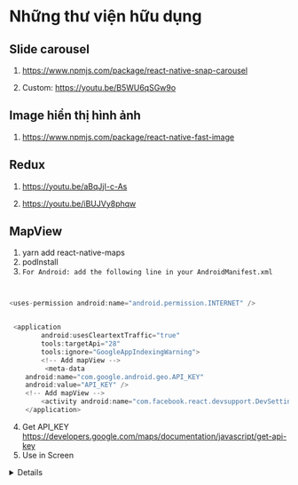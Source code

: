 # Những thư viện hữu dụng

## Slide carousel

1. https://www.npmjs.com/package/react-native-snap-carousel

2. Custom: https://youtu.be/B5WU6qSGw9o

## Image hiển thị hình ảnh

1. https://www.npmjs.com/package/react-native-fast-image

## Redux

1. https://youtu.be/aBqJjI-c-As

2. https://youtu.be/iBUJVy8phqw

## MapView

1. yarn add react-native-maps 
2. podInstall
3. `For Android: add the following line in your AndroidManifest.xml`
```js


<uses-permission android:name="android.permission.INTERNET" />


 <application
        android:usesCleartextTraffic="true"
        tools:targetApi="28"
        tools:ignore="GoogleAppIndexingWarning">
        <!-- Add mapView -->
         <meta-data
    android:name="com.google.android.geo.API_KEY"
    android:value="API_KEY" />
    <!-- Add mapView -->
        <activity android:name="com.facebook.react.devsupport.DevSettingsActivity" android:exported="false" />
    </application>
```
4. Get API_KEY https://developers.google.com/maps/documentation/javascript/get-api-key
5. Use in Screen

<details>

```js
import {StyleSheet, Text, View} from 'react-native';
import React from 'react';

import MapView, {Callout, Marker, PROVIDER_GOOGLE} from 'react-native-maps';
const App = () => {
  return (
    <View>
      <Text>Mapdemo</Text>
      <View>
        <MapView
          provider={PROVIDER_GOOGLE}
          zoomControlEnabled={true}
          zoomEnabled={true}
          style={{
            height: 180,
          }}
          region={{
            latitude: 16.069560532577032,
            longitude: 108.23408695899637,
            latitudeDelta: 0.015,
            longitudeDelta: 0.0121,
          }}>
          <Marker
            coordinate={{
              latitude: 16.069560532577032,
              longitude: 108.23408695899637,
            }}>
            <Callout>
              <Text>Address</Text>
            </Callout>
          </Marker>
        </MapView>
      </View>
    </View>
  );
};

export default App;

const styles = StyleSheet.create({
  container: {
    marginTop: 10,
    paddingVertical: 10,
    borderRadius: 5,
    borderWidth: 1,
    paddingHorizontal: 15,
    justifyContent: 'center',
  },
});

```
</details>

